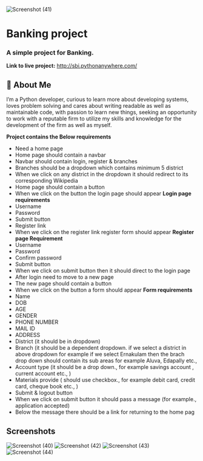 ![Screenshot (41)](https://user-images.githubusercontent.com/105106551/197323173-c443c1f4-a7ba-455f-b6a2-277ad1bdaa9e.png)

# Banking project
 ### A simple project for Banking.
 **Link to live project:** http://sbi.pythonanywhere.com/

## 🚀 About Me
I’m a Python developer, curious to learn more about developing systems, loves problem solving and cares about writing readable as well as maintainable code, with passion to learn new things, seeking  an opportunity  to work with a  reputable  firm to utilize my skills and knowledge for the development of the firm as well as myself.


**Project contains the Below requirements**
- Need a home page 
- Home page should contain a navbar
- Navbar should contain login, register & branches
- Branches should be a dropdown which contains minimum 5 district
- When we click on any district in the dropdown it should redirect to its corresponding 
  Wikipedia
- Home page should contain a button 
- When we click on the button the login page should appear
**Login page requirements**
- Username
- Password
- Submit button
- Register link
- When we click on the register link register form should appear
**Register page Requirement**
- Username
- Password
- Confirm password
- Submit button
- When we click on submit button then it should direct to the login page
- After login need to move to a new page
- The new page should contain a button
- When we click on the button a form should appear
**Form requirements**
- Name
- DOB
- AGE
- GENDER
- PHONE NUMBER
- MAIL ID
- ADDRESS
- District (it should be in dropdown)
- Branch (it should be a dependent dropdown. if we select a district in above 
  dropdown for example if we select Ernakulam then the brach drop down should 
  contain its sub areas for example Aluva, Edapally etc.,
- Account type (it should be a drop down., for example savings account , current 
  account etc., )
- Materials provide ( should use checkbox., for example debit card, credit card, 
  cheque book etc., )
- Submit & logout button
- When we click on submit button it should pass a message (for example., application 
  accepted)
- Below the message there should be a link for returning to the home pag
 
## Screenshots
![Screenshot (40)](https://user-images.githubusercontent.com/105106551/197323166-2be6f58a-d35e-4484-914c-4b0ccdd317d6.png)
![Screenshot (42)](https://user-images.githubusercontent.com/105106551/197323177-906ac71a-e563-4dbe-9f20-f9e558a65f4c.png)
![Screenshot (43)](https://user-images.githubusercontent.com/105106551/197323182-260e2421-40fa-451a-92a7-2d1372d341ff.png)
![Screenshot (44)](https://user-images.githubusercontent.com/105106551/197323251-cefaf6ef-adaf-4293-b17a-7464d7001912.png)


